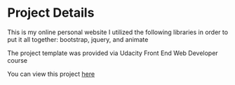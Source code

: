 # Project Details

This is my online personal website
I utilized the following libraries in order to put it all together: bootstrap, jquery, and animate

The project template was provided via Udacity Front End Web Developer course

You can view this project [here](https://mhafer.github.io/frontend-nanodegree-resume/)
